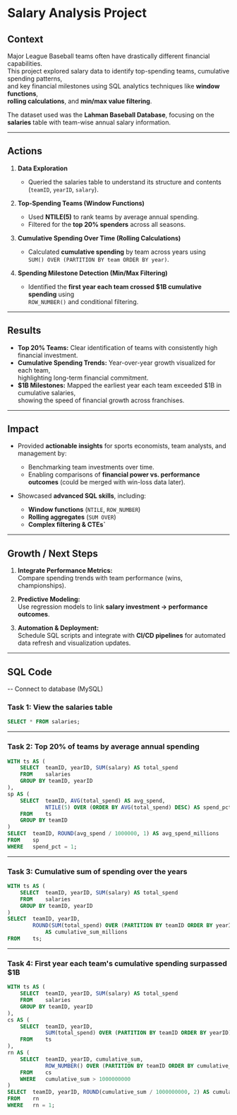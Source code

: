 
# Salary Analysis Project

## Context
Major League Baseball teams often have drastically different financial capabilities.  
This project explored salary data to identify top-spending teams, cumulative spending patterns,  
and key financial milestones using SQL analytics techniques like **window functions**,  
**rolling calculations**, and **min/max value filtering**.

The dataset used was the **Lahman Baseball Database**, focusing on the **salaries** table with team-wise annual salary information.

---

## Actions
1. **Data Exploration**  
   - Queried the salaries table to understand its structure and contents (`teamID`, `yearID`, `salary`).

2. **Top-Spending Teams (Window Functions)**  
   - Used **NTILE(5)** to rank teams by average annual spending.  
   - Filtered for the **top 20% spenders** across all seasons.

3. **Cumulative Spending Over Time (Rolling Calculations)**  
   - Calculated **cumulative spending** by team across years using  
     `SUM() OVER (PARTITION BY team ORDER BY year)`.

4. **Spending Milestone Detection (Min/Max Filtering)**  
   - Identified the **first year each team crossed $1B cumulative spending** using  
     `ROW_NUMBER()` and conditional filtering.

---

## Results
- **Top 20% Teams:** Clear identification of teams with consistently high financial investment.  
- **Cumulative Spending Trends:** Year-over-year growth visualized for each team,  
  highlighting long-term financial commitment.  
- **$1B Milestones:** Mapped the earliest year each team exceeded $1B in cumulative salaries,  
  showing the speed of financial growth across franchises.

---

## Impact
- Provided **actionable insights** for sports economists, team analysts, and management by:
  - Benchmarking team investments over time.
  - Enabling comparisons of **financial power vs. performance outcomes** (could be merged with win-loss data later).

- Showcased **advanced SQL skills**, including:
  - **Window functions** (`NTILE`, `ROW_NUMBER`)
  - **Rolling aggregates** (`SUM OVER`)
  - **Complex filtering & CTEs`**

---

## Growth / Next Steps
1. **Integrate Performance Metrics:**  
   Compare spending trends with team performance (wins, championships).  

2. **Predictive Modeling:**  
   Use regression models to link **salary investment → performance outcomes**.  

3. **Automation & Deployment:**  
   Schedule SQL scripts and integrate with **CI/CD pipelines** for automated data refresh and visualization updates.

---

## SQL Code

-- Connect to database (MySQL)

### Task 1: View the salaries table
```sql
SELECT * FROM salaries;
```

---

### Task 2: Top 20% of teams by average annual spending
```sql
WITH ts AS (
    SELECT  teamID, yearID, SUM(salary) AS total_spend
    FROM    salaries
    GROUP BY teamID, yearID
),
sp AS (
    SELECT  teamID, AVG(total_spend) AS avg_spend,
            NTILE(5) OVER (ORDER BY AVG(total_spend) DESC) AS spend_pct
    FROM    ts
    GROUP BY teamID
)
SELECT  teamID, ROUND(avg_spend / 1000000, 1) AS avg_spend_millions
FROM    sp
WHERE   spend_pct = 1;
```

---

### Task 3: Cumulative sum of spending over the years
```sql
WITH ts AS (
    SELECT  teamID, yearID, SUM(salary) AS total_spend
    FROM    salaries
    GROUP BY teamID, yearID
)
SELECT  teamID, yearID,
        ROUND(SUM(total_spend) OVER (PARTITION BY teamID ORDER BY yearID) / 1000000, 1)
            AS cumulative_sum_millions
FROM    ts;
```

---

### Task 4: First year each team's cumulative spending surpassed $1B
```sql
WITH ts AS (
    SELECT  teamID, yearID, SUM(salary) AS total_spend
    FROM    salaries
    GROUP BY teamID, yearID
),
cs AS (
    SELECT  teamID, yearID,
            SUM(total_spend) OVER (PARTITION BY teamID ORDER BY yearID) AS cumulative_sum
    FROM    ts
),
rn AS (
    SELECT  teamID, yearID, cumulative_sum,
            ROW_NUMBER() OVER (PARTITION BY teamID ORDER BY cumulative_sum) AS rn
    FROM    cs
    WHERE   cumulative_sum > 1000000000
)
SELECT  teamID, yearID, ROUND(cumulative_sum / 1000000000, 2) AS cumulative_sum_billions
FROM    rn
WHERE   rn = 1;
```
